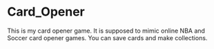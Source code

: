 # Card_Opener
This is my card opener game. It is supposed to mimic online NBA and Soccer card opener games. You can save cards and make collections.
